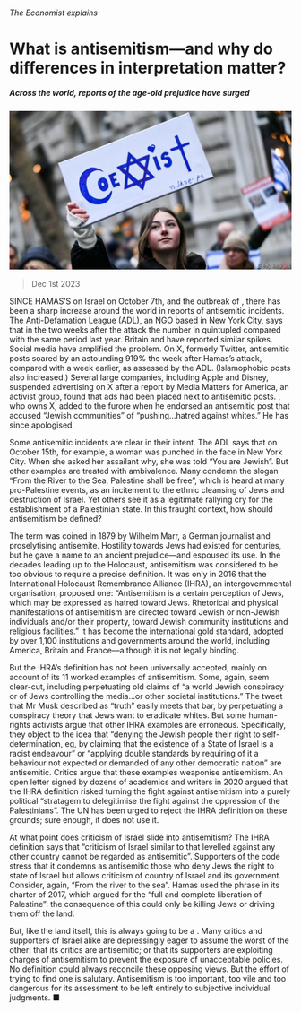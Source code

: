 ###### The Economist explains

# What is antisemitism—and why do differences in interpretation matter? 

##### Across the world, reports of the age-old prejudice have surged 

![image](images/20231202_BLP513.jpg) 

> Dec 1st 2023 

SINCE HAMAS’S  on Israel on October 7th, and the outbreak of , there has been a sharp increase around the world in reports of antisemitic incidents. The Anti-Defamation League (ADL), an NGO based in New York City, says that in the two weeks after the attack the number in  quintupled compared with the same period last year. Britain and  have reported similar spikes. Social media have amplified the problem. On X, formerly Twitter, antisemitic posts soared by an astounding 919% the week after Hamas’s attack, compared with a week earlier, as assessed by the ADL. (Islamophobic posts also increased.) Several large companies, including Apple and Disney, suspended advertising on X after a report by Media Matters for America, an activist group, found that ads had been placed next to antisemitic posts. , who owns X, added to the furore when he endorsed an antisemitic post that accused “Jewish communities” of “pushing…hatred against whites.” He has since apologised. 

Some antisemitic incidents are clear in their intent. The ADL says that on October 15th, for example, a woman was punched in the face in New York City. When she asked her assailant why, she was told “You are Jewish”. But other examples are treated with ambivalence. Many condemn the slogan “From the River to the Sea, Palestine shall be free”, which is heard at many pro-Palestine events, as an incitement to the ethnic cleansing of Jews and destruction of Israel. Yet others see it as a legitimate rallying cry for the establishment of a Palestinian state. In this fraught context, how should antisemitism be defined?

The term was coined in 1879 by Wilhelm Marr, a German journalist and proselytising antisemite. Hostility towards Jews had existed for centuries, but he gave a name to an ancient prejudice—and espoused its use. In the decades leading up to the Holocaust, antisemitism was considered to be too obvious to require a precise definition. It was only in 2016 that the International Holocaust Remembrance Alliance (IHRA), an intergovernmental organisation, proposed one: “Antisemitism is a certain perception of Jews, which may be expressed as hatred toward Jews. Rhetorical and physical manifestations of antisemitism are directed toward Jewish or non-Jewish individuals and/or their property, toward Jewish community institutions and religious facilities.” It has become the international gold standard, adopted by over 1,100 institutions and governments around the world, including America, Britain and France—although it is not legally binding.

But the IHRA’s definition has not been universally accepted, mainly on account of its 11 worked examples of antisemitism. Some, again, seem clear-cut, including perpetuating old claims of “a world Jewish conspiracy or of Jews controlling the media…or other societal institutions.” The tweet that Mr Musk described as “truth” easily meets that bar, by perpetuating a conspiracy theory that Jews want to eradicate whites. But some human-rights activists argue that other IHRA examples are erroneous. Specifically, they object to the idea that “denying the Jewish people their right to self-determination, eg, by claiming that the existence of a State of Israel is a racist endeavour” or “applying double standards by requiring of it a behaviour not expected or demanded of any other democratic nation” are antisemitic. Critics argue that these examples weaponise antisemitism. An open letter signed by dozens of academics and writers in 2020 argued that the IHRA definition risked turning the fight against antisemitism into a purely political “stratagem to delegitimise the fight against the oppression of the Palestinians”. The UN has been urged to reject the IHRA definition on these grounds; sure enough, it does not use it.

At what point does criticism of Israel slide into antisemitism? The IHRA definition says that “criticism of Israel similar to that levelled against any other country cannot be regarded as antisemitic”. Supporters of the code stress that it condemns as antisemitic those who deny Jews the right to state of Israel but allows criticism of  country of Israel and its government. Consider, again, “From the river to the sea”. Hamas used the phrase in its charter of 2017, which argued for the “full and complete liberation of Palestine”: the consequence of this could only be killing Jews or driving them off the land.

But, like the land itself, this is always going to be a . Many critics and supporters of Israel alike are depressingly eager to assume the worst of the other: that its critics are antisemitic; or that its supporters are exploiting charges of antisemitism to prevent the exposure of unacceptable policies. No definition could always reconcile these opposing views. But the effort of trying to find one is salutary. Antisemitism is too important, too vile and too dangerous for its assessment to be left entirely to subjective individual judgments. ■

